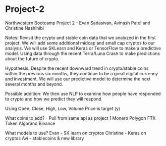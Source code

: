 # Project-2
Northwestern Bootcamp Project 2 - Evan Sadasivan, Avinash Patel and Christine Nashihibi

Notes:
Revisit the crypto and stable coin data that we analyzed in the first project. We will add some additional midcap and small cap cryptos to our analysis. We will use SKLearn and Keras or TensorFlow to make a predictive model. Using data through the recent Terra/Luna Crash to make predictions about the future of crypto.

Hypothesis: Despite the recent downward trend in crypto/stable coins within the previous six months, they continue to be a great digital currency and investment. We will use our predictive model to determine the next several months and beyond.

Possible addition: We then use NLP to examine how people have responded to crypto and how we predict they will respond.

Using Open, Close, High, Low, Volume
Price is target (y)


What coins to add? - Pull from same api as project 1
Monero
Polygon 
FTX Token
Algorand
Binance


What models to use?
Evan - SK learn on cryptos
Christine - Keras on cryptos
Avi - stablecoins & new library

